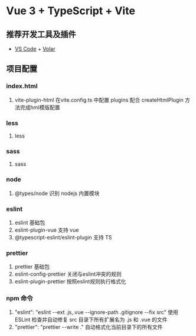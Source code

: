# Vue 3 + TypeScript + Vite

## 推荐开发工具及插件

- [VS Code](https://code.visualstudio.com/) + [Volar](https://marketplace.visualstudio.com/items?itemName=Vue.volar)


## 项目配置

### index.html
1. vite-plugin-html 在vite.config.ts 中配置 plugins 配合 createHtmlPlugin 方法完成hml模版配置

### less
1. less

### sass
1. sass

### node
1. @types/node 识别 nodejs 内置模块

### eslint
1. eslint 基础包
2. eslint-plugin-vue 支持 vue
3. @typescript-eslint/eslint-plugin 支持 TS

### prettier
1. prettier 基础包
2. eslint-config-prettier 关闭与eslint冲突的规则
3. eslint-plugin-prettier 按照eslint规则执行格式化

### npm 命令
1. "eslint": "eslint --ext .js,.vue --ignore-path .gitignore --fix src" 使用 ESLint 检查并自动修复 src 目录下所有扩展名为 .js 和 .vue 的文件
2. "prettier": "prettier --write ." 自动格式化当前目录下的所有文件
 
